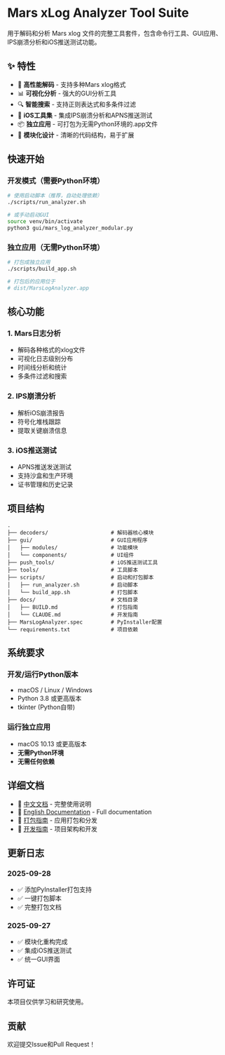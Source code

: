 # Mars xLog Analyzer Tool Suite

用于解码和分析 Mars xlog 文件的完整工具套件，包含命令行工具、GUI应用、IPS崩溃分析和iOS推送测试功能。

## ✨ 特性

- 🚀 **高性能解码** - 支持多种Mars xlog格式
- 📊 **可视化分析** - 强大的GUI分析工具
- 🔍 **智能搜索** - 支持正则表达式和多条件过滤
- 📱 **iOS工具集** - 集成IPS崩溃分析和APNS推送测试
- 📦 **独立应用** - 可打包为无需Python环境的.app文件
- 🎯 **模块化设计** - 清晰的代码结构，易于扩展

## 快速开始

### 开发模式（需要Python环境）

```bash
# 使用启动脚本（推荐，自动处理依赖）
./scripts/run_analyzer.sh

# 或手动启动GUI
source venv/bin/activate
python3 gui/mars_log_analyzer_modular.py
```

### 独立应用（无需Python环境）

```bash
# 打包成独立应用
./scripts/build_app.sh

# 打包后的应用位于
# dist/MarsLogAnalyzer.app
```

## 核心功能

### 1. Mars日志分析
- 解码各种格式的xlog文件
- 可视化日志级别分布
- 时间线分析和统计
- 多条件过滤和搜索

### 2. IPS崩溃分析
- 解析iOS崩溃报告
- 符号化堆栈跟踪
- 提取关键崩溃信息

### 3. iOS推送测试
- APNS推送发送测试
- 支持沙盒和生产环境
- 证书管理和历史记录

## 项目结构

```
.
├── decoders/                    # 解码器核心模块
├── gui/                         # GUI应用程序
│   ├── modules/                 # 功能模块
│   └── components/              # UI组件
├── push_tools/                  # iOS推送测试工具
├── tools/                       # 工具脚本
├── scripts/                     # 启动和打包脚本
│   ├── run_analyzer.sh          # 启动脚本
│   └── build_app.sh             # 打包脚本
├── docs/                        # 文档目录
│   ├── BUILD.md                 # 打包指南
│   └── CLAUDE.md                # 开发指南
├── MarsLogAnalyzer.spec         # PyInstaller配置
└── requirements.txt             # 项目依赖
```

## 系统要求

### 开发/运行Python版本
- macOS / Linux / Windows
- Python 3.8 或更高版本
- tkinter (Python自带)

### 运行独立应用
- macOS 10.13 或更高版本
- **无需Python环境**
- **无需任何依赖**

## 详细文档

- 📘 [中文文档](docs/README_CN.md) - 完整使用说明
- 📗 [English Documentation](docs/README_EN.md) - Full documentation
- 📙 [打包指南](docs/BUILD.md) - 应用打包和分发
- 📕 [开发指南](CLAUDE.md) - 项目架构和开发

## 更新日志

### 2025-09-28
- ✅ 添加PyInstaller打包支持
- ✅ 一键打包脚本
- ✅ 完整打包文档

### 2025-09-27
- ✅ 模块化重构完成
- ✅ 集成iOS推送测试
- ✅ 统一GUI界面

## 许可证

本项目仅供学习和研究使用。

## 贡献

欢迎提交Issue和Pull Request！